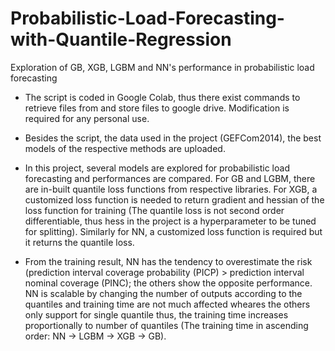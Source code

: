 # Probabilistic-Load-Forecasting-with-Quantile-Regression
Exploration of GB, XGB, LGBM and NN's performance in probabilistic load forecasting

* The script is coded in Google Colab, thus there exist commands to retrieve files from and store files to google drive. Modification is required for any personal use.

* Besides the script, the data used in the project (GEFCom2014), the best models of the respective methods are uploaded.

* In this project, several models are explored for probabilistic load forecasting and performances are compared. For GB and LGBM, there are in-built quantile loss functions from respective libraries. For XGB, a customized loss function is needed to return gradient and hessian of the loss function for training (The quantile loss is not second order differentiable, thus hess in the project is a hyperparameter to be tuned for splitting). Similarly for NN, a customized loss function is required but it returns the quantile loss. 

* From the training result, NN has the tendency to overestimate the risk (prediction interval coverage probability (PICP) > prediction interval nominal coverage (PINC); the others show the opposite performance. NN is scalable by changing the number of outputs according to the quantiles and training time are not much affected wheares the others only support for single quantile thus, the training time increases proportionally to number of quantiles (The training time in ascending order: NN -> LGBM -> XGB -> GB). 
